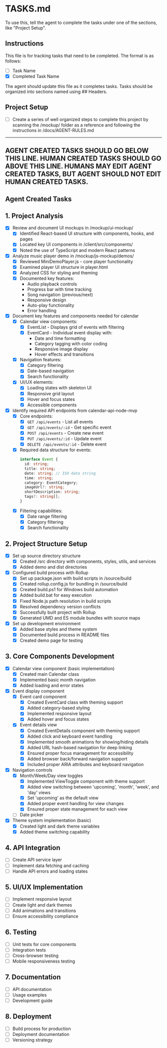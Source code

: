 # TASKS.md
To use this, tell the agent to complete the tasks under one of the sections, like "Project Setup".

## Instructions
This file is for tracking tasks that need to be completed.
The format is as follows:
- [ ] Task Name
- [X] Completed Task Name

The agent should update this file as it completes tasks.
Tasks should be organized into sections named using ## Headers.

## Project Setup
- [ ] Create a series of well organized steps to complete this project by scanning the /mockup/ folder as a reference and following the instructions in /docs/AGENT-RULES.md

---
AGENT CREATED TASKS SHOULD GO BELOW THIS LINE.  HUMAN CREATED TASKS SHOULD GO ABOVE THIS LINE.   HUMANS MAY EDIT AGENT CREATED TASKS, BUT AGENT SHOULD NOT EDIT HUMAN CREATED TASKS.
---

## Agent Created Tasks

## 1. Project Analysis
- [x] Review and document UI mockups in /mockup/ui-mockup/
  - [x] Identified React-based UI structure with components, hooks, and pages
  - [x] Located key UI components in /client/src/components/
  - [x] Noted the use of TypeScript and modern React patterns

- [x] Analyze music player demo in /mockup/js-mockup/demos/
  - [x] Reviewed MiniDemoPlayer.js - core player functionality
  - [x] Examined player UI structure in player.html
  - [x] Analyzed CSS for styling and theming
  - [x] Documented key features:
    - Audio playback controls
    - Progress bar with time tracking
    - Song navigation (previous/next)
    - Responsive design
    - Auto-play functionality
    - Error handling

- [x] Document key features and components needed for calendar
  - [x] Calendar view components:
    - [x] EventList - Displays grid of events with filtering
    - [x] EventCard - Individual event display with:
      - Date and time formatting
      - Category tagging with color coding
      - Responsive image display
      - Hover effects and transitions
  - [x] Navigation features:
    - [x] Category filtering
    - [x] Date-based navigation
    - [x] Search functionality
  - [x] UI/UX elements:
    - [x] Loading states with skeleton UI
    - [x] Responsive grid layout
    - [x] Hover and focus states
    - [x] Accessible components

- [x] Identify required API endpoints from calendar-api-node-mvp
  - [x] Core endpoints:
    - [x] `GET /api/events` - List all events
    - [x] `GET /api/events/:id` - Get specific event
    - [x] `POST /api/events` - Create new event
    - [x] `PUT /api/events/:id` - Update event
    - [x] `DELETE /api/events/:id` - Delete event
  - [x] Required data structure for events:
    ```typescript
    interface Event {
      id: string;
      title: string;
      date: string; // ISO date string
      time: string;
      category: EventCategory;
      imageUrl?: string;
      shortDescription: string;
      tags?: string[];
    }
    ```
  - [x] Filtering capabilities:
    - [x] Date range filtering
    - [x] Category filtering
    - [x] Search functionality

## 2. Project Structure Setup
- [x] Set up source directory structure
  - [x] Created /src directory with components, styles, utils, and services
  - [x] Added demo and dist directories
- [x] Configured build process with Rollup
  - [x] Set up package.json with build scripts in /source/build
  - [x] Created rollup.config.js for bundling in /source/build
  - [x] Created build.ps1 for Windows build automation
  - [x] Added build.bat for easy execution
  - [x] Fixed Node.js path resolution in build scripts
  - [x] Resolved dependency version conflicts
  - [x] Successfully built project with Rollup
  - [x] Generated UMD and ES module bundles with source maps
- [x] Set up development environment
  - [x] Added base styles and theme system
  - [x] Documented build process in README files
  - [x] Created demo page for testing

## 3. Core Components Development
- [x] Calendar view component (basic implementation)
  - [x] Created main Calendar class
  - [x] Implemented basic month navigation
  - [x] Added loading and error states
- [x] Event display component
  - [x] Event card component
    - [x] Created EventCard class with theming support
    - [x] Added category-based styling
    - [x] Implemented responsive layout
    - [x] Added hover and focus states
  - [x] Event details view
    - [x] Created EventDetails component with theming support
    - [x] Added click and keyboard event handling
    - [x] Implemented smooth animations for showing/hiding details
    - [x] Added URL hash-based navigation for deep linking
    - [x] Ensured proper focus management for accessibility
    - [x] Added browser back/forward navigation support
    - [x] Included proper ARIA attributes and keyboard navigation
- [x] Navigation controls
  - [x] Month/Week/Day view toggles
    - [x] Implemented ViewToggle component with theme support
    - [x] Added view switching between 'upcoming', 'month', 'week', and 'day' views
    - [x] Set 'upcoming' as the default view
    - [x] Added proper event handling for view changes
    - [x] Ensured proper state management for each view
  - [ ] Date picker
- [x] Theme system implementation (basic)
  - [x] Created light and dark theme variables
  - [x] Added theme switching capability

## 4. API Integration
- [ ] Create API service layer
- [ ] Implement data fetching and caching
- [ ] Handle API errors and loading states

## 5. UI/UX Implementation
- [ ] Implement responsive layout
- [ ] Create light and dark themes
- [ ] Add animations and transitions
- [ ] Ensure accessibility compliance

## 6. Testing
- [ ] Unit tests for core components
- [ ] Integration tests
- [ ] Cross-browser testing
- [ ] Mobile responsiveness testing

## 7. Documentation
- [ ] API documentation
- [ ] Usage examples
- [ ] Development guide

## 8. Deployment
- [ ] Build process for production
- [ ] Deployment documentation
- [ ] Versioning strategy
